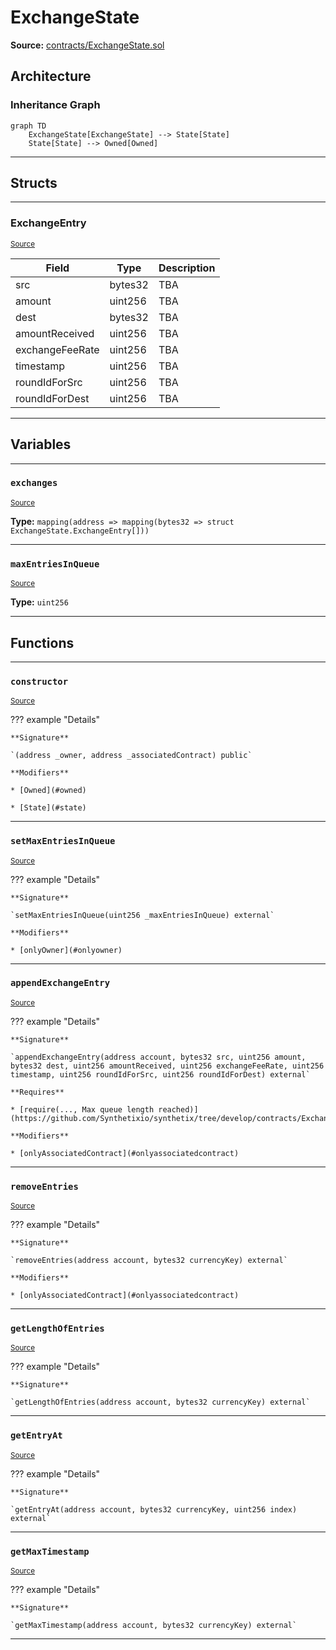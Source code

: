 # ExchangeState

**Source:** [contracts/ExchangeState.sol](https://github.com/Synthetixio/synthetix/tree/develop/contracts/ExchangeState.sol)

## Architecture

### Inheritance Graph

```mermaid
graph TD
    ExchangeState[ExchangeState] --> State[State]
    State[State] --> Owned[Owned]
```

---

## Structs

---

### ExchangeEntry
<sub>[Source](https://github.com/Synthetixio/synthetix/tree/develop/contracts/ExchangeState.sol#L11)</sub>

| Field | Type | Description |
| ------ | ------ | ------ |
| src | bytes32 | TBA |
| amount | uint256 | TBA |
| dest | bytes32 | TBA |
| amountReceived | uint256 | TBA |
| exchangeFeeRate | uint256 | TBA |
| timestamp | uint256 | TBA |
| roundIdForSrc | uint256 | TBA |
| roundIdForDest | uint256 | TBA |

---

## Variables

---

### `exchanges`
<sub>[Source](https://github.com/Synthetixio/synthetix/tree/develop/contracts/ExchangeState.sol#L22)</sub>

**Type:** `mapping(address => mapping(bytes32 => struct ExchangeState.ExchangeEntry[]))`

---

### `maxEntriesInQueue`
<sub>[Source](https://github.com/Synthetixio/synthetix/tree/develop/contracts/ExchangeState.sol#L24)</sub>

**Type:** `uint256`

---

## Functions

---

### `constructor`
<sub>[Source](https://github.com/Synthetixio/synthetix/tree/develop/contracts/ExchangeState.sol#L26)</sub>

??? example "Details"

    **Signature**

    `(address _owner, address _associatedContract) public`

    **Modifiers**

    * [Owned](#owned)

    * [State](#state)

---

### `setMaxEntriesInQueue`
<sub>[Source](https://github.com/Synthetixio/synthetix/tree/develop/contracts/ExchangeState.sol#L30)</sub>

??? example "Details"

    **Signature**

    `setMaxEntriesInQueue(uint256 _maxEntriesInQueue) external`

    **Modifiers**

    * [onlyOwner](#onlyowner)

---

### `appendExchangeEntry`
<sub>[Source](https://github.com/Synthetixio/synthetix/tree/develop/contracts/ExchangeState.sol#L36)</sub>

??? example "Details"

    **Signature**

    `appendExchangeEntry(address account, bytes32 src, uint256 amount, bytes32 dest, uint256 amountReceived, uint256 exchangeFeeRate, uint256 timestamp, uint256 roundIdForSrc, uint256 roundIdForDest) external`

    **Requires**

    * [require(..., Max queue length reached)](https://github.com/Synthetixio/synthetix/tree/develop/contracts/ExchangeState.sol#L47)

    **Modifiers**

    * [onlyAssociatedContract](#onlyassociatedcontract)

---

### `removeEntries`
<sub>[Source](https://github.com/Synthetixio/synthetix/tree/develop/contracts/ExchangeState.sol#L63)</sub>

??? example "Details"

    **Signature**

    `removeEntries(address account, bytes32 currencyKey) external`

    **Modifiers**

    * [onlyAssociatedContract](#onlyassociatedcontract)

---

### `getLengthOfEntries`
<sub>[Source](https://github.com/Synthetixio/synthetix/tree/develop/contracts/ExchangeState.sol#L69)</sub>

??? example "Details"

    **Signature**

    `getLengthOfEntries(address account, bytes32 currencyKey) external`

---

### `getEntryAt`
<sub>[Source](https://github.com/Synthetixio/synthetix/tree/develop/contracts/ExchangeState.sol#L73)</sub>

??? example "Details"

    **Signature**

    `getEntryAt(address account, bytes32 currencyKey, uint256 index) external`

---

### `getMaxTimestamp`
<sub>[Source](https://github.com/Synthetixio/synthetix/tree/develop/contracts/ExchangeState.sol#L104)</sub>

??? example "Details"

    **Signature**

    `getMaxTimestamp(address account, bytes32 currencyKey) external`

---

